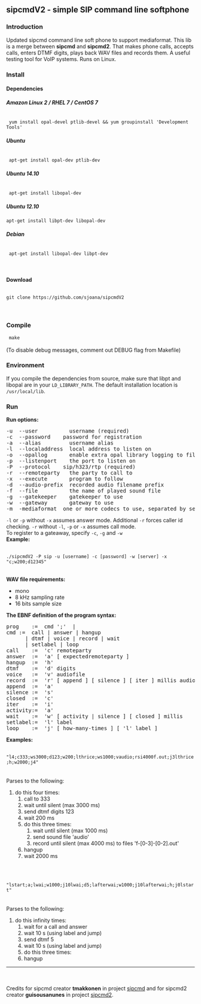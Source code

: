 <html>
<body>
<h2>sipcmdV2 - simple SIP command line softphone</h2>
<h3>Introduction</h3>
<p>
Updated sipcmd command line soft phone to support mediaformat. This lib is a merge between <b>sipcmd</b> and <b>sipcmd2</b>. That makes phone calls, accepts calls, enters DTMF digits, plays back WAV files and records them. A useful testing tool for VoIP systems. Runs on Linux.
</p>
<h3>Install</h3>
<h4>Dependencies</h4>
<p>
<h5>Amazon Linux 2 / RHEL 7 / CentOS 7</h5>
<code> 
 yum install opal-devel ptlib-devel && yum groupinstall 'Development Tools'
</code>
<h5>Ubuntu</h5>
<code> 
 apt-get install opal-dev ptlib-dev 
</code>
<h5>Ubuntu 14.10</h5>
<code> 
 apt-get install libopal-dev
</code>
<h5>Ubuntu 12.10</h5>
<code>apt-get install libpt-dev libopal-dev</code>
</p>
<h5>Debian</h5>
<code> 
 apt-get install libopal-dev libpt-dev 
</code>
<br>
<br>
<h4>Download</h4>
<code>
git clone https://github.com/sjoana/sipcmdV2
</code>
<br>
<br>
<h3>Compile</h3>
<p>
<code> make </code>
<br>
<br>
(To disable debug messages, comment out DEBUG flag from Makefile)
</p>

<h3>Environment</h3>
<p>
If you compile the dependencies from source, make sure that libpt and libopal are in your <code>LD_LIBRARY_PATH</code>. The default installation location is <code>/usr/local/lib</code>.
</p>

<h3>Run</h3>
<b>Run options:</b>
<pre>
-u <name> --user <name>         username (required)
-c <passw> --password <passw>   password for registration
-a <name> --alias <name>        username alias
-l <addr> --localaddress <addr> local address to listen on
-o <file> --opallog <file>      enable extra opal library logging to file
-p <port> --listenport <port>   the port to listen on
-P <proto> --protocol <proto>   sip/h323/rtp (required)
-r <nmbr> --remoteparty <nmbr>  the party to call to
-x <prog> --execute <prog>      program to follow
-d <prfx> --audio-prefix <prfx> recorded audio filename prefix
-f <file> --file <file>         the name of played sound file
-g <addr> --gatekeeper <addr>   gatekeeper to use
-w <addr> --gateway <addr>      gateway to use
-m  -mediaformat  one or more codecs to use, separated by semicolon; wildcards are supported (e.g. -m "G.711*;G.722*")
</pre>
<p>
<code>-l</code> or <code>-p</code> without <code>-x</code> assumes answer mode. Additional <code>-r</code> forces caller id checking. <code>-r</code> without <code>-l</code>, <code>-p</code> or <code>-x</code> assumes call mode.
<br>
To register to a gateaway, specify <code>-c</code>, <code>-g</code> and <code>-w</code>
<br><b>Example:</b><br><br>
<code>
./sipcmdV2 -P sip -u [username] -c [password] -w [server] -x "c<number>;w200;d12345"
</code>
</p>

<br>
<b>WAV file requirements:</b>
<ul>
<li>mono
<li> 8 kHz sampling rate
<li> 16 bits sample size
</ul>

<b>The EBNF definition of the program syntax:</b>
<pre>
prog	:=  cmd ';' <prog> |
cmd	:=  call | answer | hangup
	  | dtmf | voice | record | wait
	  | setlabel | loop
call	:=  'c' remoteparty
answer	:=  'a' [ expectedremoteparty ]
hangup	:=  'h'
dtmf	:=  'd' digits
voice	:=  'v' audiofile
record	:=  'r' [ append ] [ silence ] [ iter ] millis audiofile
append	:=  'a'
silence	:=  's'
closed	:=  'c'
iter	:=  'i'
activity:=  'a'
wait	:=  'w' [ activity | silence ] [ closed ] millis
setlabel:=  'l' label
loop	:=  'j' [ how-many-times ] [ 'l' label ]
</pre>
<b>Examples:</b><br><br>
<code>
"l4;c333;ws3000;d123;w200;lthrice;ws1000;vaudio;rsi4000f.out;j3lthrice;h;w2000;j4"
</code>
<br><br>
Parses to the following:
<ol>
  <li> do this four times:
    <ol> 
      <li> call to 333
      <li> wait until silent (max 3000 ms)
      <li> send dtmf digits 123
      <li> wait 200 ms 
      <li> do this three times:
      <ol>
        <li> wait until silent (max 1000 ms)
        <li> send sound file 'audio'
        <li> record until silent (max 4000 ms) to files 'f-[0-3]-[0-2].out'
      </ol>
      <li> hangup
      <li> wait 2000 ms
  </ol>
</ol>
<br><br>
<code>
"lstart;a;lwai;w1000;j10lwai;d5;lafterwai;w1000;j10lafterwai;h;j0lstart"
</code>
<br><br>
Parses to the following:
<ol>
  <li> do this infinity times:
    <ol> 
      <li> wait for a call and answer
      <li> wait 10 s (using label and jump)
      <li> send dtmf 5
      <li> wait 10 s (using label and jump)
      <li> do this three times:
      <li> hangup
  </ol>
</ol>
<hr>
<br>
<br>
Credits for sipcmd creator <b>tmakkonen</b> in project <a href="https://github.com/tmakkonen/sipcmd">sipcmd</a> and for sipcmd2 creator <b>guisousanunes</b> in project <a href="https://github.com/guisousanunes/sipcmd2">sipcmd2</a>.
</body>
</html>
